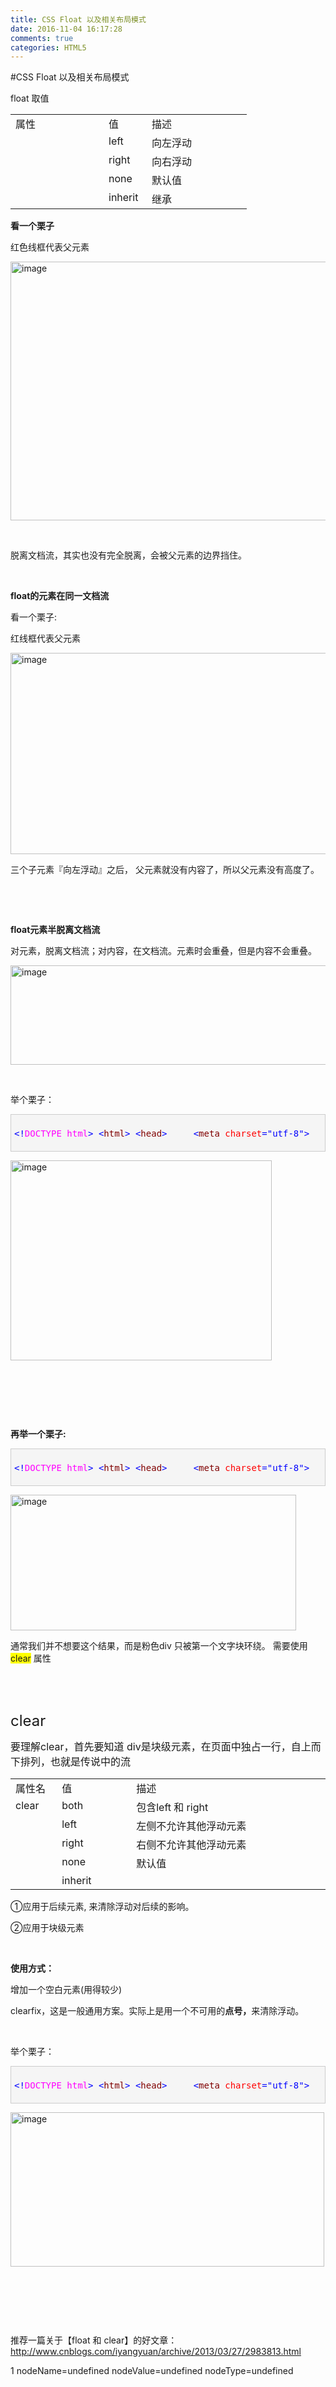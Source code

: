 ```yaml
---
title: CSS Float 以及相关布局模式
date: 2016-11-04 16:17:28
comments: true
categories: HTML5
---
```


#CSS Float 以及相关布局模式
<p>float 取值</p><table cellspacing="0" cellpadding="2" width="332" border="0"> <tbody> <tr> <td valign="top" width="133">属性</td> <td valign="top" width="53">值</td> <td valign="top" width="144">描述</td></tr> <tr> <td valign="top" width="133">&nbsp;</td> <td valign="top" width="53">left</td> <td valign="top" width="144">向左浮动</td></tr> <tr> <td valign="top" width="133">&nbsp;</td> <td valign="top" width="53">right</td> <td valign="top" width="144">向右浮动</td></tr> <tr> <td valign="top" width="133">&nbsp;</td> <td valign="top" width="53">none</td> <td valign="top" width="144">默认值</td></tr> <tr> <td valign="top" width="133">&nbsp;</td> <td valign="top" width="53">inherit</td> <td valign="top" width="144">继承</td></tr></tbody></table><p><strong>看一个栗子</strong></p><p>红色线框代表父元素</p><p><a href="http://images2015.cnblogs.com/blog/601779/201611/601779-20161101104407346-1373359635.png"><img title="image" style="border-left-width: 0px; border-right-width: 0px; background-image: none; border-bottom-width: 0px; padding-top: 0px; padding-left: 0px; display: inline; padding-right: 0px; border-top-width: 0px" border="0" alt="image" src="http://images2015.cnblogs.com/blog/601779/201611/601779-20161101104410611-676296378.png" width="656" height="414"></a></p><p>&nbsp;</p><p>脱离文档流，其实也没有完全脱离，会被父元素的边界挡住。</p><p>&nbsp;</p><p><strong>float的元素在同一文档流</strong></p><p>看一个栗子:</p><p>红线框代表父元素</p><p><a href="http://images2015.cnblogs.com/blog/601779/201611/601779-20161101104442533-2066410256.png"><img title="image" style="border-left-width: 0px; border-right-width: 0px; background-image: none; border-bottom-width: 0px; padding-top: 0px; padding-left: 0px; display: inline; padding-right: 0px; border-top-width: 0px" border="0" alt="image" src="http://images2015.cnblogs.com/blog/601779/201611/601779-20161101104506643-1789812791.png" width="1159" height="322"></a></p><p>三个子元素『向左浮动』之后， 父元素就没有内容了，所以父元素没有高度了。</p><p>&nbsp;</p><p>&nbsp;</p><p><strong>float元素半脱离文档流</strong></p><p>对元素，脱离文档流；对内容，在文档流。元素时会重叠，但是内容不会重叠。</p><p><a href="http://images2015.cnblogs.com/blog/601779/201611/601779-20161101104509440-943711875.png"><img title="image" style="border-top: 0px; border-right: 0px; background-image: none; border-bottom: 0px; padding-top: 0px; padding-left: 0px; border-left: 0px; display: inline; padding-right: 0px" border="0" alt="image" src="http://images2015.cnblogs.com/blog/601779/201611/601779-20161101104512627-1448273561.png" width="1070" height="159"></a></p><p>&nbsp;</p><p>举个栗子：</p><div class="cnblogs_code" style="border-top: #cccccc 1px solid; border-right: #cccccc 1px solid; border-bottom: #cccccc 1px solid; padding-bottom: 5px; padding-top: 5px; padding-left: 5px; border-left: #cccccc 1px solid; padding-right: 5px; background-color: #f5f5f5"><pre><span style="color: #0000ff">&lt;!</span><span style="color: #ff00ff">DOCTYPE html</span><span style="color: #0000ff">&gt;</span> <span style="color: #0000ff">&lt;</span><span style="color: #800000">html</span><span style="color: #0000ff">&gt;</span> <span style="color: #0000ff">&lt;</span><span style="color: #800000">head</span><span style="color: #0000ff">&gt;</span>     <span style="color: #0000ff">&lt;</span><span style="color: #800000">meta </span><span style="color: #ff0000">charset</span><span style="color: #0000ff">="utf-8"</span><span style="color: #0000ff">&gt;</span>     <span style="color: #0000ff">&lt;</span><span style="color: #800000">title</span><span style="color: #0000ff">&gt;</span>float元素半脱离文档流<span style="color: #0000ff">&lt;/</span><span style="color: #800000">title</span><span style="color: #0000ff">&gt;</span>     <span style="color: #0000ff">&lt;</span><span style="color: #800000">style </span><span style="color: #ff0000">type</span><span style="color: #0000ff">="text/css"</span><span style="color: #0000ff">&gt;</span><span style="color: #800000; background-color: #f5f5f5">     body</span><span style="color: #000000; background-color: #f5f5f5">{</span><span style="color: #ff0000; background-color: #f5f5f5">         width</span><span style="color: #000000; background-color: #f5f5f5">:</span><span style="color: #0000ff; background-color: #f5f5f5"> 300px</span><span style="color: #000000; background-color: #f5f5f5">;</span><span style="color: #ff0000; background-color: #f5f5f5">padding</span><span style="color: #000000; background-color: #f5f5f5">:</span><span style="color: #0000ff; background-color: #f5f5f5"> 5px</span><span style="color: #000000; background-color: #f5f5f5">;</span><span style="color: #ff0000; background-color: #f5f5f5">line-height</span><span style="color: #000000; background-color: #f5f5f5">:</span><span style="color: #0000ff; background-color: #f5f5f5"> 1.6</span><span style="color: #000000; background-color: #f5f5f5">;</span><span style="color: #ff0000; background-color: #f5f5f5">         border</span><span style="color: #000000; background-color: #f5f5f5">:</span><span style="color: #0000ff; background-color: #f5f5f5"> 1px dashed blue</span><span style="color: #000000; background-color: #f5f5f5">;</span>     <span style="color: #000000; background-color: #f5f5f5">}</span><span style="color: #800000; background-color: #f5f5f5">     .sample</span><span style="color: #000000; background-color: #f5f5f5">{</span><span style="color: #ff0000; background-color: #f5f5f5">         height</span><span style="color: #000000; background-color: #f5f5f5">:</span><span style="color: #0000ff; background-color: #f5f5f5"> 100px</span><span style="color: #000000; background-color: #f5f5f5">;</span><span style="color: #ff0000; background-color: #f5f5f5">margin-right</span><span style="color: #000000; background-color: #f5f5f5">:</span><span style="color: #0000ff; background-color: #f5f5f5"> 5px</span><span style="color: #000000; background-color: #f5f5f5">;</span><span style="color: #ff0000; background-color: #f5f5f5">         padding</span><span style="color: #000000; background-color: #f5f5f5">:</span><span style="color: #0000ff; background-color: #f5f5f5"> 0 5px</span><span style="color: #000000; background-color: #f5f5f5">;</span><span style="color: #ff0000; background-color: #f5f5f5"> line-height</span><span style="color: #000000; background-color: #f5f5f5">:</span><span style="color: #0000ff; background-color: #f5f5f5"> 100px</span><span style="color: #000000; background-color: #f5f5f5">;</span><span style="color: #ff0000; background-color: #f5f5f5">background-color</span><span style="color: #000000; background-color: #f5f5f5">:</span><span style="color: #0000ff; background-color: #f5f5f5"> pink</span><span style="color: #000000; background-color: #f5f5f5">;</span>     <span style="color: #000000; background-color: #f5f5f5">}</span><span style="color: #800000; background-color: #f5f5f5">     .sb</span><span style="color: #000000; background-color: #f5f5f5">{</span><span style="color: #ff0000; background-color: #f5f5f5">         outline</span><span style="color: #000000; background-color: #f5f5f5">:</span><span style="color: #0000ff; background-color: #f5f5f5"> 1px dashed  red</span><span style="color: #000000; background-color: #f5f5f5">;</span>     <span style="color: #000000; background-color: #f5f5f5">}</span><span style="color: #800000; background-color: #f5f5f5">     .sample</span><span style="color: #000000; background-color: #f5f5f5">{</span><span style="color: #ff0000; background-color: #f5f5f5">       <strong><font style="background-color: #ffff00">  float</font></strong></span><strong><font style="background-color: #ffff00"><span style="color: #000000; background-color: #f5f5f5">:</span><span style="color: #0000ff; background-color: #f5f5f5"> left</span><span style="color: #000000; background-color: #f5f5f5">;</span></font></strong>     <span style="color: #000000; background-color: #f5f5f5">}</span>     <span style="color: #0000ff">&lt;/</span><span style="color: #800000">style</span><span style="color: #0000ff">&gt;</span> <span style="color: #0000ff">&lt;/</span><span style="color: #800000">head</span><span style="color: #0000ff">&gt;</span> <span style="color: #0000ff">&lt;</span><span style="color: #800000">body</span><span style="color: #0000ff">&gt;</span> <span style="color: #0000ff">&lt;</span><span style="color: #800000">div </span><span style="color: #ff0000">class</span><span style="color: #0000ff">="sample"</span><span style="color: #0000ff">&gt;</span>float : left <span style="color: #0000ff">&lt;/</span><span style="color: #800000">div</span><span style="color: #0000ff">&gt;</span> <span style="color: #0000ff">&lt;</span><span style="color: #800000">div </span><span style="color: #ff0000">class</span><span style="color: #0000ff">="sb"</span><span style="color: #0000ff">&gt;</span><span style="color: #000000"> A float is a box that is shifted to the left or right on the current line . the most interesting characteristic of a float (o "floated" o "floating" box) is that content may flow along its side (or be prohibited from doing so by the 'clear' property). </span><span style="color: #0000ff">&lt;/</span><span style="color: #800000">div</span><span style="color: #0000ff">&gt;</span> <span style="color: #0000ff">&lt;/</span><span style="color: #800000">body</span><span style="color: #0000ff">&gt;</span> <span style="color: #0000ff">&lt;/</span><span style="color: #800000">html</span><span style="color: #0000ff">&gt;</span></pre></div><p><a href="http://images2015.cnblogs.com/blog/601779/201611/601779-20161101104514721-525697493.png"><img title="image" style="border-top: 0px; border-right: 0px; background-image: none; border-bottom: 0px; padding-top: 0px; padding-left: 0px; border-left: 0px; display: inline; padding-right: 0px" border="0" alt="image" src="http://images2015.cnblogs.com/blog/601779/201611/601779-20161101104517315-1460055365.png" width="418" height="320"></a></p><p>&nbsp;</p><p>&nbsp;</p><p>&nbsp;</p><p><strong>再举一个栗子:</strong></p><div class="cnblogs_code" style="border-top: #cccccc 1px solid; border-right: #cccccc 1px solid; border-bottom: #cccccc 1px solid; padding-bottom: 5px; padding-top: 5px; padding-left: 5px; border-left: #cccccc 1px solid; padding-right: 5px; background-color: #f5f5f5"><pre><span style="color: #0000ff">&lt;!</span><span style="color: #ff00ff">DOCTYPE html</span><span style="color: #0000ff">&gt;</span> <span style="color: #0000ff">&lt;</span><span style="color: #800000">html</span><span style="color: #0000ff">&gt;</span> <span style="color: #0000ff">&lt;</span><span style="color: #800000">head</span><span style="color: #0000ff">&gt;</span>     <span style="color: #0000ff">&lt;</span><span style="color: #800000">meta </span><span style="color: #ff0000">charset</span><span style="color: #0000ff">="utf-8"</span><span style="color: #0000ff">&gt;</span>     <span style="color: #0000ff">&lt;</span><span style="color: #800000">title</span><span style="color: #0000ff">&gt;</span>float abscure<span style="color: #0000ff">&lt;/</span><span style="color: #800000">title</span><span style="color: #0000ff">&gt;</span>     <span style="color: #0000ff">&lt;</span><span style="color: #800000">style </span><span style="color: #ff0000">type</span><span style="color: #0000ff">="text/css"</span><span style="color: #0000ff">&gt;</span><span style="color: #800000; background-color: #f5f5f5">     body</span><span style="color: #000000; background-color: #f5f5f5">{</span><span style="color: #ff0000; background-color: #f5f5f5">         width</span><span style="color: #000000; background-color: #f5f5f5">:</span><span style="color: #0000ff; background-color: #f5f5f5"> 400px</span><span style="color: #000000; background-color: #f5f5f5">;</span><span style="color: #ff0000; background-color: #f5f5f5">line-height</span><span style="color: #000000; background-color: #f5f5f5">:</span><span style="color: #0000ff; background-color: #f5f5f5"> 1.6</span><span style="color: #000000; background-color: #f5f5f5">;</span>     <span style="color: #000000; background-color: #f5f5f5">}</span><span style="color: #800000; background-color: #f5f5f5">     .sample</span><span style="color: #000000; background-color: #f5f5f5">{</span><span style="color: #ff0000; background-color: #f5f5f5">         width</span><span style="color: #000000; background-color: #f5f5f5">:</span><span style="color: #0000ff; background-color: #f5f5f5"> 100px</span><span style="color: #000000; background-color: #f5f5f5">;</span><span style="color: #ff0000; background-color: #f5f5f5">line-height</span><span style="color: #000000; background-color: #f5f5f5">:</span><span style="color: #0000ff; background-color: #f5f5f5"> 100px</span><span style="color: #000000; background-color: #f5f5f5">;</span><span style="color: #ff0000; background-color: #f5f5f5">         margin</span><span style="color: #000000; background-color: #f5f5f5">:</span><span style="color: #0000ff; background-color: #f5f5f5"> 3px</span><span style="color: #000000; background-color: #f5f5f5">;</span><span style="color: #ff0000; background-color: #f5f5f5">text-align</span><span style="color: #000000; background-color: #f5f5f5">:</span><span style="color: #0000ff; background-color: #f5f5f5"> center</span><span style="color: #000000; background-color: #f5f5f5">;</span><span style="color: #ff0000; background-color: #f5f5f5">         background-color</span><span style="color: #000000; background-color: #f5f5f5">:</span><span style="color: #0000ff; background-color: #f5f5f5"> pink</span><span style="color: #000000; background-color: #f5f5f5">;</span>     <span style="color: #000000; background-color: #f5f5f5">}</span><span style="color: #800000; background-color: #f5f5f5">     .sb</span><span style="color: #000000; background-color: #f5f5f5">{</span><span style="color: #ff0000; background-color: #f5f5f5">         margin</span><span style="color: #000000; background-color: #f5f5f5">:</span><span style="color: #0000ff; background-color: #f5f5f5"> 10px auto</span><span style="color: #000000; background-color: #f5f5f5">;</span><span style="color: #ff0000; background-color: #f5f5f5"> padding</span><span style="color: #000000; background-color: #f5f5f5">:</span><span style="color: #0000ff; background-color: #f5f5f5"> 5px</span><span style="color: #000000; background-color: #f5f5f5">;</span><span style="color: #ff0000; background-color: #f5f5f5"> border</span><span style="color: #000000; background-color: #f5f5f5">:</span><span style="color: #0000ff; background-color: #f5f5f5"> 1px dashed #0f00fa</span><span style="color: #000000; background-color: #f5f5f5">;</span>     <span style="color: #000000; background-color: #f5f5f5">}</span><span style="color: #800000; background-color: #f5f5f5">     .sample</span><span style="color: #000000; background-color: #f5f5f5">{</span><span style="color: #ff0000; background-color: #f5f5f5">         float</span><span style="color: #000000; background-color: #f5f5f5">:</span><span style="color: #0000ff; background-color: #f5f5f5"> left</span><span style="color: #000000; background-color: #f5f5f5">;</span>     <span style="color: #000000; background-color: #f5f5f5">}</span>          <span style="color: #0000ff">&lt;/</span><span style="color: #800000">style</span><span style="color: #0000ff">&gt;</span> <span style="color: #0000ff">&lt;/</span><span style="color: #800000">head</span><span style="color: #0000ff">&gt;</span> <span style="color: #0000ff">&lt;</span><span style="color: #800000">body</span><span style="color: #0000ff">&gt;</span>     <span style="color: #0000ff">&lt;</span><span style="color: #800000">div </span><span style="color: #ff0000">class</span><span style="color: #0000ff">="sb"</span><span style="color: #0000ff">&gt;</span>             <span style="color: #0000ff">&lt;</span><span style="color: #800000">div </span><span style="color: #ff0000">class</span><span style="color: #0000ff">="sample"</span><span style="color: #0000ff">&gt;</span>float: left;<span style="color: #0000ff">&lt;/</span><span style="color: #800000">div</span><span style="color: #0000ff">&gt;</span><span style="color: #000000">         第十二届ChinaJoy 动漫游戏展7月31号在上海新国际博览中心开幕，导出是站台表演的帅哥美女。     </span><span style="color: #0000ff">&lt;/</span><span style="color: #800000">div</span><span style="color: #0000ff">&gt;</span>          <span style="color: #0000ff">&lt;</span><span style="color: #800000">div </span><span style="color: #ff0000">class</span><span style="color: #0000ff">="sb"</span><span style="color: #0000ff">&gt;</span><span style="color: #000000">         有些游戏商为了吸引人气，还请来了著名的演员、模特前来助阵。以下是一批漂亮的Show Girl现场照片。     </span><span style="color: #0000ff">&lt;/</span><span style="color: #800000">div</span><span style="color: #0000ff">&gt;</span> <span style="color: #0000ff">&lt;/</span><span style="color: #800000">body</span><span style="color: #0000ff">&gt;</span> <span style="color: #0000ff">&lt;/</span><span style="color: #800000">html</span><span style="color: #0000ff">&gt;</span></pre></div><p><a href="http://images2015.cnblogs.com/blog/601779/201611/601779-20161101111446986-468997174.png"><img title="image" style="border-top: 0px; border-right: 0px; background-image: none; border-bottom: 0px; padding-top: 0px; padding-left: 0px; border-left: 0px; display: inline; padding-right: 0px" border="0" alt="image" src="http://images2015.cnblogs.com/blog/601779/201611/601779-20161101111450002-927697139.png" width="457" height="217"></a></p><p>通常我们并不想要这个结果，而是粉色div 只被第一个文字块环绕。 需要使用 <font style="background-color: #ffff00">clear</font> 属性</p><p>&nbsp;</p><p>&nbsp;</p><p><font size="5">clear</font></p><p><font size="3">要理解clear，首先要知道 div是块级元素，在页面中独占一行，自上而下排列，也就是传说中的流</font></p><table cellspacing="0" cellpadding="2" width="585" border="0"> <tbody> <tr> <td valign="top" width="66">属性名</td> <td valign="top" width="124">值</td> <td valign="top" width="393">描述</td></tr> <tr> <td valign="top" width="66">clear</td> <td valign="top" width="124">both</td> <td valign="top" width="393">包含left 和 right</td></tr> <tr> <td valign="top" width="66">&nbsp;</td> <td valign="top" width="124">left</td> <td valign="top" width="393">左侧不允许其他浮动元素</td></tr> <tr> <td valign="top" width="66">&nbsp;</td> <td valign="top" width="124">right</td> <td valign="top" width="393">右侧不允许其他浮动元素</td></tr> <tr> <td valign="top" width="66">&nbsp;</td> <td valign="top" width="124">none</td> <td valign="top" width="393">默认值</td></tr> <tr> <td valign="top" width="66">&nbsp;</td> <td valign="top" width="124">inherit</td> <td valign="top" width="393">&nbsp;</td></tr></tbody></table><p>①应用于后续元素, 来清除浮动对后续的影响。</p><p>②应用于块级元素</p><p>&nbsp;</p><p><strong>使用方式：</strong></p><p>增加一个空白元素(用得较少)</p><p>clearfix，这是一般通用方案。实际上是用一个不可用的<strong>点号，</strong>来清除浮动。</p><p>&nbsp;</p><p>举个栗子：</p><div class="cnblogs_code" style="border-top: #cccccc 1px solid; border-right: #cccccc 1px solid; border-bottom: #cccccc 1px solid; padding-bottom: 5px; padding-top: 5px; padding-left: 5px; border-left: #cccccc 1px solid; padding-right: 5px; background-color: #f5f5f5"><pre><span style="color: #0000ff">&lt;!</span><span style="color: #ff00ff">DOCTYPE html</span><span style="color: #0000ff">&gt;</span> <span style="color: #0000ff">&lt;</span><span style="color: #800000">html</span><span style="color: #0000ff">&gt;</span> <span style="color: #0000ff">&lt;</span><span style="color: #800000">head</span><span style="color: #0000ff">&gt;</span>     <span style="color: #0000ff">&lt;</span><span style="color: #800000">meta </span><span style="color: #ff0000">charset</span><span style="color: #0000ff">="utf-8"</span><span style="color: #0000ff">&gt;</span>     <span style="color: #0000ff">&lt;</span><span style="color: #800000">title</span><span style="color: #0000ff">&gt;</span>float abscure<span style="color: #0000ff">&lt;/</span><span style="color: #800000">title</span><span style="color: #0000ff">&gt;</span>     <span style="color: #0000ff">&lt;</span><span style="color: #800000">style </span><span style="color: #ff0000">type</span><span style="color: #0000ff">="text/css"</span><span style="color: #0000ff">&gt;</span><span style="color: #800000; background-color: #f5f5f5">     body</span><span style="color: #000000; background-color: #f5f5f5">{</span><span style="color: #ff0000; background-color: #f5f5f5">         width</span><span style="color: #000000; background-color: #f5f5f5">:</span><span style="color: #0000ff; background-color: #f5f5f5"> 400px</span><span style="color: #000000; background-color: #f5f5f5">;</span><span style="color: #ff0000; background-color: #f5f5f5">line-height</span><span style="color: #000000; background-color: #f5f5f5">:</span><span style="color: #0000ff; background-color: #f5f5f5"> 1.6</span><span style="color: #000000; background-color: #f5f5f5">;</span>     <span style="color: #000000; background-color: #f5f5f5">}</span><span style="color: #800000; background-color: #f5f5f5">     .sample</span><span style="color: #000000; background-color: #f5f5f5">{</span><span style="color: #ff0000; background-color: #f5f5f5">         width</span><span style="color: #000000; background-color: #f5f5f5">:</span><span style="color: #0000ff; background-color: #f5f5f5"> 100px</span><span style="color: #000000; background-color: #f5f5f5">;</span><span style="color: #ff0000; background-color: #f5f5f5">line-height</span><span style="color: #000000; background-color: #f5f5f5">:</span><span style="color: #0000ff; background-color: #f5f5f5"> 100px</span><span style="color: #000000; background-color: #f5f5f5">;</span><span style="color: #ff0000; background-color: #f5f5f5">         margin</span><span style="color: #000000; background-color: #f5f5f5">:</span><span style="color: #0000ff; background-color: #f5f5f5"> 3px</span><span style="color: #000000; background-color: #f5f5f5">;</span><span style="color: #ff0000; background-color: #f5f5f5">text-align</span><span style="color: #000000; background-color: #f5f5f5">:</span><span style="color: #0000ff; background-color: #f5f5f5"> center</span><span style="color: #000000; background-color: #f5f5f5">;</span><span style="color: #ff0000; background-color: #f5f5f5">         background-color</span><span style="color: #000000; background-color: #f5f5f5">:</span><span style="color: #0000ff; background-color: #f5f5f5"> pink</span><span style="color: #000000; background-color: #f5f5f5">;</span>     <span style="color: #000000; background-color: #f5f5f5">}</span><span style="color: #800000; background-color: #f5f5f5">     .sb</span><span style="color: #000000; background-color: #f5f5f5">{</span><span style="color: #ff0000; background-color: #f5f5f5">         margin</span><span style="color: #000000; background-color: #f5f5f5">:</span><span style="color: #0000ff; background-color: #f5f5f5"> 10px auto</span><span style="color: #000000; background-color: #f5f5f5">;</span><span style="color: #ff0000; background-color: #f5f5f5"> padding</span><span style="color: #000000; background-color: #f5f5f5">:</span><span style="color: #0000ff; background-color: #f5f5f5"> 5px</span><span style="color: #000000; background-color: #f5f5f5">;</span><span style="color: #ff0000; background-color: #f5f5f5"> border</span><span style="color: #000000; background-color: #f5f5f5">:</span><span style="color: #0000ff; background-color: #f5f5f5"> 1px dashed #0f00fa</span><span style="color: #000000; background-color: #f5f5f5">;</span>     <span style="color: #000000; background-color: #f5f5f5">}</span><span style="color: #800000; background-color: #f5f5f5">     .sample</span><span style="color: #000000; background-color: #f5f5f5">{</span><span style="color: #ff0000; background-color: #f5f5f5">         float</span><span style="color: #000000; background-color: #f5f5f5">:</span><span style="color: #0000ff; background-color: #f5f5f5"> left</span><span style="color: #000000; background-color: #f5f5f5">;</span>     <span style="color: #000000; background-color: #f5f5f5">}</span><span style="color: #800000; background-color: #f5f5f5">     .clearfix:after</span><span style="color: #000000; background-color: #f5f5f5">{</span><span style="color: #ff0000; background-color: #f5f5f5">         content</span><span style="color: #000000; background-color: #f5f5f5">:</span><span style="color: #0000ff; background-color: #f5f5f5"> '.'</span><span style="color: #000000; background-color: #f5f5f5">;</span>     <span style="color: #008000; background-color: #f5f5f5">/*</span><span style="color: #008000; background-color: #f5f5f5"> 在clearfix后面加入一个 . </span><span style="color: #008000; background-color: #f5f5f5">*/</span><span style="color: #ff0000; background-color: #f5f5f5">         display</span><span style="color: #000000; background-color: #f5f5f5">:</span><span style="color: #0000ff; background-color: #f5f5f5"> block</span><span style="color: #000000; background-color: #f5f5f5">;</span> <span style="color: #008000; background-color: #f5f5f5">/*</span><span style="color: #008000; background-color: #f5f5f5"> 设置 . 块级元素 </span><span style="color: #008000; background-color: #f5f5f5">*/</span><span style="color: #ff0000; background-color: #f5f5f5">         clear</span><span style="color: #000000; background-color: #f5f5f5">:</span><span style="color: #0000ff; background-color: #f5f5f5"> both</span><span style="color: #000000; background-color: #f5f5f5">;</span>  <span style="color: #008000; background-color: #f5f5f5">/*</span><span style="color: #008000; background-color: #f5f5f5"> 清除浮动效果 </span><span style="color: #008000; background-color: #f5f5f5">*/</span>         <span style="color: #008000; background-color: #f5f5f5">/*</span><span style="color: #008000; background-color: #f5f5f5">隐藏那个 .  </span><span style="color: #008000; background-color: #f5f5f5">*/</span><span style="color: #ff0000; background-color: #f5f5f5">         height</span><span style="color: #000000; background-color: #f5f5f5">:</span><span style="color: #0000ff; background-color: #f5f5f5"> 0</span><span style="color: #000000; background-color: #f5f5f5">;</span><span style="color: #ff0000; background-color: #f5f5f5">                overflow</span><span style="color: #000000; background-color: #f5f5f5">:</span><span style="color: #0000ff; background-color: #f5f5f5"> hidden</span><span style="color: #000000; background-color: #f5f5f5">;</span><span style="color: #ff0000; background-color: #f5f5f5">         visibility</span><span style="color: #000000; background-color: #f5f5f5">:</span><span style="color: #0000ff; background-color: #f5f5f5"> hidden</span><span style="color: #000000; background-color: #f5f5f5">;</span>     <span style="color: #000000; background-color: #f5f5f5">}</span> <span style="color: #008000; background-color: #f5f5f5">/*</span><span style="color: #008000; background-color: #f5f5f5">    .clearfix{     zoom: 1; 由于在IE 低版本中，不支持after属性，所以需要增加zoom属性      } </span><span style="color: #008000; background-color: #f5f5f5">*/</span>     <span style="color: #0000ff">&lt;/</span><span style="color: #800000">style</span><span style="color: #0000ff">&gt;</span> <span style="color: #0000ff">&lt;/</span><span style="color: #800000">head</span><span style="color: #0000ff">&gt;</span> <span style="color: #0000ff">&lt;</span><span style="color: #800000">body</span><span style="color: #0000ff">&gt;</span>     <span style="color: #0000ff">&lt;</span><span style="color: #800000">div </span><span style="color: #ff0000">class</span><span style="color: #0000ff">="sb clearfix"</span><span style="color: #0000ff">&gt;</span>             <span style="color: #0000ff">&lt;</span><span style="color: #800000">div </span><span style="color: #ff0000">class</span><span style="color: #0000ff">="sample"</span><span style="color: #0000ff">&gt;</span>float: left;<span style="color: #0000ff">&lt;/</span><span style="color: #800000">div</span><span style="color: #0000ff">&gt;</span><span style="color: #000000">         第十二届ChinaJoy 动漫游戏展7月31号在上海新国际博览中心开幕，导出是站台表演的帅哥美女。     </span><span style="color: #0000ff">&lt;/</span><span style="color: #800000">div</span><span style="color: #0000ff">&gt;</span>          <span style="color: #0000ff">&lt;</span><span style="color: #800000">div </span><span style="color: #ff0000">class</span><span style="color: #0000ff">="sb"</span><span style="color: #0000ff">&gt;</span><span style="color: #000000">         有些游戏商为了吸引人气，还请来了著名的演员、模特前来助阵。以下是一批漂亮的Show Girl现场照片。     </span><span style="color: #0000ff">&lt;/</span><span style="color: #800000">div</span><span style="color: #0000ff">&gt;</span> <span style="color: #0000ff">&lt;/</span><span style="color: #800000">body</span><span style="color: #0000ff">&gt;</span> <span style="color: #0000ff">&lt;/</span><span style="color: #800000">html</span><span style="color: #0000ff">&gt;</span></pre></div><p><a href="http://images2015.cnblogs.com/blog/601779/201611/601779-20161101115624580-890953404.png"><img title="image" style="border-top: 0px; border-right: 0px; background-image: none; border-bottom: 0px; padding-top: 0px; padding-left: 0px; border-left: 0px; display: inline; padding-right: 0px" border="0" alt="image" src="http://images2015.cnblogs.com/blog/601779/201611/601779-20161101115629627-17841501.png" width="502" height="247"></a></p><p>&nbsp;</p><p>&nbsp;</p><p>&nbsp;</p><p>推荐一篇关于【float 和 clear】的好文章： <a title="http://www.cnblogs.com/iyangyuan/archive/2013/03/27/2983813.html" href="http://www.cnblogs.com/iyangyuan/archive/2013/03/27/2983813.html">http://www.cnblogs.com/iyangyuan/archive/2013/03/27/2983813.html</a></p>1 nodeName=undefined nodeValue=undefined nodeType=undefined
